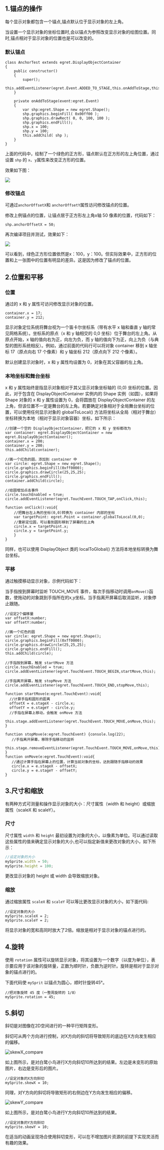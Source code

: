 
## 1.锚点的操作
每个显示对象都包含一个锚点,锚点默认位于显示对象的左上角。

当设置一个显示对象的坐标位置时,会以锚点为参照改变显示对象的绘图位置。同时,锚点相对于显示对象的位置也是可以改变的。

### 默认锚点

```
class AnchorTest extends egret.DisplayObjectContainer
{
    public constructor()
    {
        super();
        this.addEventListener(egret.Event.ADDED_TO_STAGE,this.onAddToStage,this);
    }

    private onAddToStage(event:egret.Event)
    {
        var shp:egret.Shape = new egret.Shape();
        shp.graphics.beginFill( 0x00ff00 );
        shp.graphics.drawRect( 0, 0, 100, 100 );
        shp.graphics.endFill();
        shp.x = 100;
        shp.y = 100;
        this.addChild( shp );
    }
}
```

上面的代码中，绘制了一个绿色的正方形，锚点默认在正方形的左上角位置，通过设置 `shp` 的 `x`、`y`属性来改变正方形的位置。

效果如下图：

![](556535128a4a2.png)

### 修改锚点

可通过`anchorOffsetX`和 `anchorOffsetY`属性访问修改锚点的位置。

修改上例锚点的位置，让锚点居于正方形左上角x轴 50 像素的位置，代码如下：

```
shp.anchorOffsetX = 50;
```

再次编译项目并测试，效果如下：

![](556535128b8ba.png)

可以看到，绿色正方形位置依然是x：100，y：100。但实际效果中，正方形的位置和上一张图中的位置有明显的差异。这是因为修改了锚点的位置。

## 2.位置和平移

### 位置
通过的 x 和 y 属性可访问修改显示对象的位置。

``` 
container.x = 17;
container.y = 212;
```

显示对象定位系统将舞台视为一个笛卡尔坐标系（带有水平 x 轴和垂直 y 轴的常见网格系统）。坐标系的原点（x 和 y 轴相交的 0,0 坐标）位于舞台的左上角。从原点开始，x 轴的值向右为正，向左为负，而 y 轴的值向下为正，向上为负（与典型的图形系统相反）。例如，通过前面的代码行可以将对象 container 移到 x 轴坐标 17（原点向右 17 个像素）和 y 轴坐标 212（原点向下 212 个像素）。

默认创建显示对象时，x 和 y 属性均设置为 0，对象在其父容器的左上角。

### 本地坐标和舞台坐标

x 和 y 属性始终是指显示对象相对于其父显示对象坐标轴的 (0,0) 坐标的位置。因此，对于包含在 DisplayObjectContainer 实例内的 Shape 实例（如圆），如果将 Shape 对象的 x 和 y 属性设置为 0，会将圆放在 DisplayObjectContainer 的左上角，但该位置不一定是舞台的左上角。若要确定对象相对于全局舞台坐标的位置，可以使用任何显示对象的 globalToLocal() 方法将坐标从全局（相对于舞台）坐标转换为本地（相对于显示对象容器）坐标，如下所示：
 
```
//创建一个空的 DisplayObjectContainer，把它的 x 和 y 坐标都改为
var container: egret.DisplayObjectContainer = new egret.DisplayObjectContainer();
container.x = 200;
container.y = 200;
this.addChild(container);

//画一个红色的圆，添加到 container 中
var circle: egret.Shape = new egret.Shape();
circle.graphics.beginFill(0xff0000);
circle.graphics.drawCircle(25,25,25);
circle.graphics.endFill();
container.addChild(circle);

//给圆增加点击事件
circle.touchEnabled = true;
circle.addEventListener(egret.TouchEvent.TOUCH_TAP,onClick,this);

function onClick():void{
    //把舞台左上角的坐标(0,0)转换为 container 内部的坐标
    var targetPoint: egret.Point = container.globalToLocal(0,0);
    //重新定位圆，可以看到圆形移到了屏幕的左上角
    circle.x = targetPoint.x;
    circle.y = targetPoint.y;
    }
}
```

同样，也可以使用 DisplayObject 类的 localToGlobal() 方法将本地坐标转换为舞台坐标。

### 平移

通过触摸移动显示对象，示例代码如下：

当手指按到屏幕时监听 TOUCH_MOVE 事件，每次手指移动时调用`onMove()`函数，使拖动的对象跳到手指所在的x,y坐标。当手指离开屏幕后取消监听，对象停止跟随。

```
//设定2个偏移量
var offsetX:number;
var offsetY:number;

//画一个红色的圆
var circle: egret.Shape = new egret.Shape();
circle.graphics.beginFill(0xff0000);
circle.graphics.drawCircle(25,25,25);
circle.graphics.endFill();
this.addChild(circle);

//手指按到屏幕，触发 startMove 方法
circle.touchEnabled = true;
circle.addEventListener(egret.TouchEvent.TOUCH_BEGIN,startMove,this);

//手指离开屏幕，触发 stopMove 方法
circle.addEventListener(egret.TouchEvent.TOUCH_END,stopMove,this);

function startMove(e:egret.TouchEvent):void{
  //计算手指和圆形的距离
  offsetX = e.stageX - circle.x;
  offsetY = e.stageY - circle.y;
  //手指在屏幕上移动，会触发 onMove 方法
  this.stage.addEventListener(egret.TouchEvent.TOUCH_MOVE,onMove,this);
}

function stopMove(e:egret.TouchEvent) {console.log(22);
   //手指离开屏幕，移除手指移动的监听
   this.stage.removeEventListener(egret.TouchEvent.TOUCH_MOVE,onMove,this);
}
function onMove(e:egret.TouchEvent):void{
   //通过计算手指在屏幕上的位置，计算当前对象的坐标，达到跟随手指移动的效果
   circle.x = e.stageX - offsetX;
   circle.y = e.stageY - offsetY;
}
```
 
## 3.尺寸和缩放

有两种方式可测量和操作显示对象的大小：尺寸属性（width 和 height）或缩放属性（scaleX 和 scaleY）。

### 尺寸
尺寸属性 `width` 和 `height` 最初设置为对象的大小，以像素为单位。可以通过读取这些属性的值来确定显示对象的大小,也可以指定新值来更改对象的大小，如下所示：

```  TypeScript
//设定对象的大小
mySprite.width = 50;
mySprite.height = 100;
```
更改显示对象的 height 或 width 会导致缩放对象。

### 缩放

通过缩放属性 `scaleX` 和 `scaleY` 可以等比更改显示对象的大小，如下面代码:

```
//设定对象的大小
mySprite.scaleX = 2;
mySprite.scaleY = 2;
```

将显示对象的宽和高同时放大了2倍。缩放是相对于显示对象的锚点进行的。

## 4.旋转

使用 `rotation` 属性可以旋转显示对象，将其设置为一个数字（以度为单位），表示要应用于该对象的旋转量，正数为顺时针，负数为逆时针。旋转是相对于显示对象的锚点进行的。

下面代码使 `mySprit` 以锚点为圆心，顺时针旋转45°。

```
//把对象旋转 45 度（一整周旋转的 1/8）
mySprite.rotation = 45;
```

## 5.斜切

斜切是对图像在2D空间进行的一种平行矩阵变形。

斜切可从两个方向进行控制，对X方向的斜切将导致矩形的底边在X方向发生相应的偏移。

![skewX_compare][]    

如上图所示，是对白鹭小鸟进行X方向斜切10所达到的结果。左边是未变形的原始图片，右边是变形后的图片。  

```
//设定对象的X方向斜切
mySprite.skewX = 10;
```

同理，对Y方向的斜切将导致矩形的右侧边在Y方向发生相应的偏移。

![skewY_compare][]    

如上图所示，是对白鹭小鸟进行Y方向斜切10所达到的结果。   

[skewX_compare]: skewX_compare.png
[skewY_compare]: skewY_compare.png

```
//设定对象的Y方向斜切
mySprite.skewY = 10;
```

在适当的动画呈现场合使用斜切变形，可以在不增加图片资源的前提下实现灵活而有趣的效果。   
